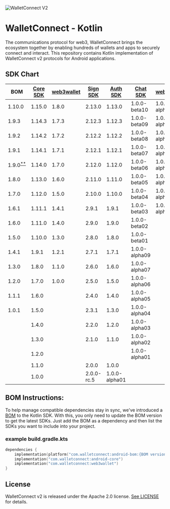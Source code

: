 ![WalletConnect V2](/docs/walletconnect-banner.svg)

# **WalletConnect - Kotlin**

The communications protocol for web3, WalletConnect brings the ecosystem together by enabling hundreds of wallets and apps to securely connect and interact. This repository contains Kotlin implementation of
WalletConnect v2 protocols for Android applications.

####
## SDK Chart

| BOM                                                                                     | [Core SDK](androidCore) | [web3wallet](web3/wallet) | [Sign SDK](sign) | [Auth SDK](auth) | [Chat SDK](chat) | [web3inbox](web3/inbox) |
|-----------------------------------------------------------------------------------------|-------------------------|---------------------------|------------------|------------------|------------------|-------------------------|
| 1.10.0                                                                                  | 1.15.0                  | 1.8.0                     | 2.13.0           | 1.13.0           | 1.0.0-beta10     | 1.0.0-alpha10           |
| 1.9.3                                                                                   | 1.14.3                  | 1.7.3                     | 2.12.3           | 1.12.3           | 1.0.0-beta09     | 1.0.0-alpha09           |
| 1.9.2                                                                                   | 1.14.2                  | 1.7.2                     | 2.12.2           | 1.12.2           | 1.0.0-beta08     | 1.0.0-alpha08           |
| 1.9.1                                                                                   | 1.14.1                  | 1.7.1                     | 2.12.1           | 1.12.1           | 1.0.0-beta07     | 1.0.0-alpha07           |
| 1.9.0<sup>[**](https://github.com/WalletConnect/WalletConnectKotlinV2/issues/821)</sup> | 1.14.0                  | 1.7.0                     | 2.12.0           | 1.12.0           | 1.0.0-beta06     | 1.0.0-alpha06           |
| 1.8.0                                                                                   | 1.13.0                  | 1.6.0                     | 2.11.0           | 1.11.0           | 1.0.0-beta05     | 1.0.0-alpha05           |
| 1.7.0                                                                                   | 1.12.0                  | 1.5.0                     | 2.10.0           | 1.10.0           | 1.0.0-beta04     | 1.0.0-alpha04           |
| 1.6.1                                                                                   | 1.11.1                  | 1.4.1                     | 2.9.1            | 1.9.1            | 1.0.0-beta03     | 1.0.0-alpha03           |
| 1.6.0                                                                                   | 1.11.0                  | 1.4.0                     | 2.9.0            | 1.9.0            | 1.0.0-beta02     |                         |
| 1.5.0                                                                                   | 1.10.0                  | 1.3.0                     | 2.8.0            | 1.8.0            | 1.0.0-beta01     |                         |
| 1.4.1                                                                                   | 1.9.1                   | 1.2.1                     | 2.7.1            | 1.7.1            | 1.0.0-alpha09    |                         |
| 1.3.0                                                                                   | 1.8.0                   | 1.1.0                     | 2.6.0            | 1.6.0            | 1.0.0-alpha07    |                         |
| 1.2.0                                                                                   | 1.7.0                   | 1.0.0                     | 2.5.0            | 1.5.0            | 1.0.0-alpha06    |                         |
| 1.1.1                                                                                   | 1.6.0                   |                           | 2.4.0            | 1.4.0            | 1.0.0-alpha05    |                         |
| 1.0.1                                                                                   | 1.5.0                   |                           | 2.3.1            | 1.3.0            | 1.0.0-alpha04    |                         |
|                                                                                         | 1.4.0                   |                           | 2.2.0            | 1.2.0            | 1.0.0-alpha03    |                         |
|                                                                                         | 1.3.0                   |                           | 2.1.0            | 1.1.0            | 1.0.0-alpha02    |                         |
|                                                                                         | 1.2.0                   |                           |                  |                  | 1.0.0-alpha01    |                         |
|                                                                                         | 1.1.0                   |                           | 2.0.0            | 1.0.0            |                  |                         |
|                                                                                         | 1.0.0                   |                           | 2.0.0-rc.5       | 1.0.0-alpha01    |                  |                         |


## BOM Instructions:
To help manage compatible dependencies stay in sync, we've introduced a [BOM](https://docs.gradle.org/current/userguide/platforms.html#sub:bom_import) to the Kotlin SDK. With this, you only need to update the BOM version to get the latest SDKs. Just add the BOM as a dependency and then list the SDKs you want to include into your project.    

### example build.gradle.kts
```kotlin
dependencies {
    implementation(platform("com.walletconnect:android-bom:{BOM version}"))
    implementation("com.walletconnect:android-core")
    implementation("com.walletconnect:web3wallet")
}
```

## License
WalletConnect v2 is released under the Apache 2.0 license. [See LICENSE](/LICENSE) for details.
